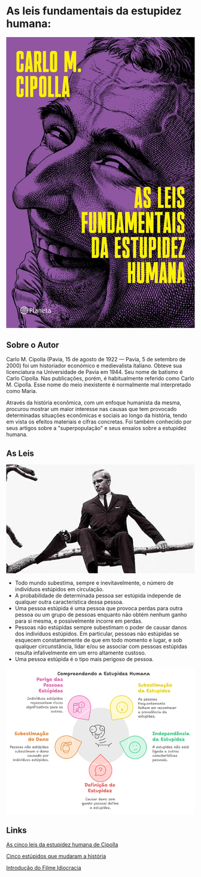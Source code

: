 # As leis fundamentais da estupidez humana:

[![](CapaEstupidezHumana.png)](https://www.amazon.com.br/As-leis-fundamentais-estupidez-humana-ebook/dp/B085NV3WJC/ref=sr_1_1?crid=28T4GM9827Q97&dib=eyJ2IjoiMSJ9.2z7YkvMlEw8_ViR7n0eegRbPZQTv6yZ5HQfm_iIISrhVDZcHy8-gH4g0193JJytfNYrRrYtYWfkDl0DIXFF3udVgCmgqz-3KtsiAbqBStTmonvbP0vl4GE9ciNdvGW1NTYN470eDOtqF4oIKAq0zLuch7ocOf-m-FySIaS5uM8e5D5WQu5KfgqnJOSjACwzb4lTesh7bzqPsFM9MCA-knzzy7ShziFLDmlO_52fzakVeHDRC9FgMsgefTXEd_KI7JMLPgD8s5ASEuNMLuXmP9mc2-Chw-Y7z0bIGXolLfps.5aNMTioUw3xjcHRN82Q2LhCBgyf84imNSxAfg6Iaf6s&dib_tag=se&keywords=as+leis+fundamentais+da+estupidez+humana&qid=1729821173&sprefix=as+leis%2Caps%2C464&sr=8-1)

## Sobre o Autor

Carlo M. Cipolla (Pavia, 15 de agosto de 1922 — Pavia, 5 de setembro de 2000) foi um historiador económico e medievalista italiano. Obteve sua licenciatura na Universidade de Pavia em 1944. Seu nome de batismo é Carlo Cipolla. Nas publicações, porém, é habitualmente referido como Carlo M. Cipolla. Esse nome do meio inexistente é normalmente mal interpretado como Maria.

Através da história econômica, com um enfoque humanista da mesma, procurou mostrar um maior interesse nas causas que tem provocado determinadas situações econômicas e sociais ao longo da história, tendo em vista os efeitos materiais e cifras concretas. Foi também conhecido por seus artigos sobre a "superpopulação" e seus ensaios sobre a estupidez humana.

## As Leis

![](stupid.png)

- Todo mundo subestima, sempre e inevitavelmente, o número de indivíduos estúpidos em circulação.
- A probabilidade de determinada pessoa ser estúpida independe de qualquer outra característica dessa pessoa.
- Uma pessoa estúpida é uma pessoa que provoca perdas para outra pessoa ou um grupo de pessoas enquanto não obtém nenhum ganho para si mesma, e possivelmente incorre em perdas.
- Pessoas não estúpidas sempre subestimam o poder de causar danos dos indivíduos estúpidos. Em particular, pessoas não estúpidas se esquecem constantemente de que em todo momento e lugar, e sob qualquer circunstância, lidar e/ou se associar com pessoas estúpidas resulta infalivelmente em um erro altamente custoso.
- Uma pessoa estúpida é o tipo mais perigoso de pessoa.

![](EstupidezHumana.png)

## Links

[As cinco leis da estupidez humana de Cipolla](https://www.youtube.com/watch?v=oYpiYoqXCbA)

[Cinco estúpidos que mudaram a história](https://www.youtube.com/watch?v=aczOqwc66gc)

[Introdução do Filme Idiocracia](https://www.youtube.com/watch?v=xUQbNgbK0S4)